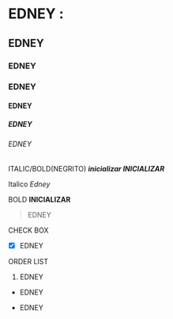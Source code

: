 # EDNEY  :   
## EDNEY
### EDNEY
### EDNEY
#### EDNEY
##### EDNEY
###### EDNEY

ITALIC/BOLD(NEGRITO)
***inicializar INICIALIZAR***


Italico
_Edney_


BOLD
**INICIALIZAR** 


> EDNEY

CHECK BOX
- [X] EDNEY

ORDER LIST

1. EDNEY

* EDNEY

- EDNEY
